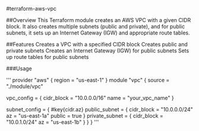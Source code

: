 #terraform-aws-vpc

##Overview
This Terraform module creates an AWS VPC with a given CIDR block. It also creates multiple subnets (public and private), and for public subnets, it sets up an Internet Gateway (IGW) and appropriate route tables.

##Features
Creates a VPC with a specified CIDR block
Creates public and private subnets
Creates an Internet Gateway (IGW) for public subnets
Sets up route tables for public subnets

###Usage

'''
provider "aws" {
  region = "us-east-1"
}
module "vpc" {
  source = "./module/vpc"

  vpc_config = {
    cidr_block = "10.0.0.0/16"
    name       = "your_vpc_name"
  }

  subnet_config = {
    #key{cidr.az}
    public_subnet = {
      cidr_block = "10.0.0.0/24"
      az         = "us-east-1a"
      public     = true
    }
    private_subnet = {
      cidr_block = "10.0.1.0/24"
      az         = "us-east-1b"
    }
  }
}
'''
